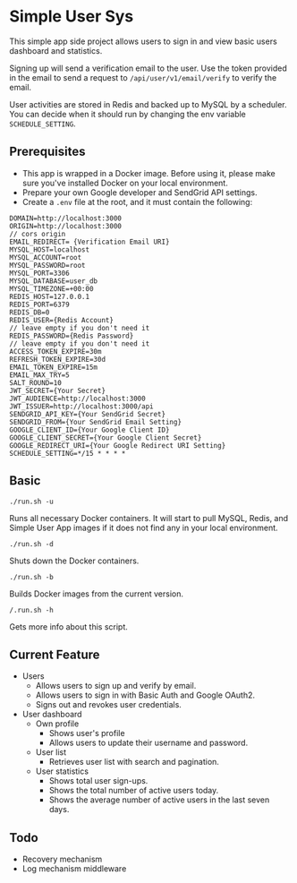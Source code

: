 # Simple User Sys
This simple app side project allows users to sign in and view basic users dashboard and statistics.

Signing up will send a verification email to the user. Use the token provided in the email to send a request to `/api/user/v1/email/verify` to verify the email.

User activities are stored in Redis and backed up to MySQL by a scheduler. You can decide when it should run by changing the env variable `SCHEDULE_SETTING`.

## Prerequisites
- This app is wrapped in a Docker image. Before using it, please make sure you've installed Docker on your local environment.
- Prepare your own Google developer and SendGrid API settings.
- Create a `.env` file at the root, and it must contain the following:
```
DOMAIN=http://localhost:3000
ORIGIN=http://localhost:3000
// cors origin
EMAIL_REDIRECT= {Verification Email URI}
MYSQL_HOST=localhost
MYSQL_ACCOUNT=root
MYSQL_PASSWORD=root
MYSQL_PORT=3306
MYSQL_DATABASE=user_db
MYSQL_TIMEZONE=+00:00
REDIS_HOST=127.0.0.1
REDIS_PORT=6379
REDIS_DB=0
REDIS_USER={Redis Account}
// leave empty if you don't need it
REDIS_PASSWORD={Redis Password}
// leave empty if you don't need it
ACCESS_TOKEN_EXPIRE=30m
REFRESH_TOKEN_EXPIRE=30d
EMAIL_TOKEN_EXPIRE=15m
EMAIL_MAX_TRY=5
SALT_ROUND=10
JWT_SECRET={Your Secret}
JWT_AUDIENCE=http://localhost:3000
JWT_ISSUER=http://localhost:3000/api
SENDGRID_API_KEY={Your SendGrid Secret}
SENDGRID_FROM={Your SendGrid Email Setting}
GOOGLE_CLIENT_ID={Your Google Client ID}
GOOGLE_CLIENT_SECRET={Your Google Client Secret}
GOOGLE_REDIRECT_URI={Your Google Redirect URI Setting}
SCHEDULE_SETTING=*/15 * * * *
```

## Basic
 
	./run.sh -u  
Runs all necessary Docker containers. It will start to pull MySQL, Redis, and Simple User App images if it does not find any in your local environment.

	./run.sh -d
 Shuts down the Docker containers.

	./run.sh -b
Builds Docker images from the current version.

	/.run.sh -h
Gets more info about this script.

## Current Feature
- Users
	-   Allows users to sign up and verify by email.
	-   Allows users to sign in with Basic Auth and Google OAuth2.
	-   Signs out and revokes user credentials.
- User dashboard
	-  Own profile
	    - Shows user's profile
	    - Allows users to update their username and password.
	-  User list
	    -  Retrieves user list with search and pagination.
	-  User statistics
	    -  Shows total user sign-ups.
	    -  Shows the total number of active users today.
	    -  Shows the average number of active users in the last seven days.

## Todo
-  Recovery mechanism
-  Log mechanism middleware